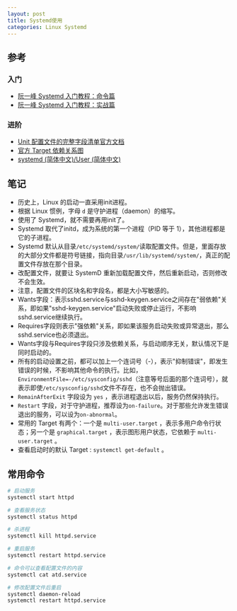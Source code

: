 ```yaml
---
layout: post
title: Systemd使用
categories: Linux Systemd
---
```

## 参考

### 入门

* [阮一峰 Systemd 入门教程：命令篇](https://www.ruanyifeng.com/blog/2016/03/systemd-tutorial-commands.html)
* [阮一峰 Systemd 入门教程：实战篇](https://www.ruanyifeng.com/blog/2016/03/systemd-tutorial-part-two.html)

### 进阶

* [Unit 配置文件的完整字段清单官方文档](https://www.freedesktop.org/software/systemd/man/systemd.unit.html)
* [官方 Target 依赖关系图](https://www.freedesktop.org/software/systemd/man/bootup.html#System%20Manager%20Bootup)
* [systemd (简体中文)/User (简体中文)](https://wiki.archlinux.org/title/Systemd_(%E7%AE%80%E4%BD%93%E4%B8%AD%E6%96%87)/User_(%E7%AE%80%E4%BD%93%E4%B8%AD%E6%96%87))

## 笔记

* 历史上，Linux 的启动一直采用init进程。
* 根据 Linux 惯例，字母 `d` 是守护进程（daemon）的缩写。
* 使用了 Systemd，就不需要再用init了。
* Systemd 取代了initd，成为系统的第一个进程（PID 等于 1），其他进程都是它的子进程。
* Systemd 默认从目录`/etc/systemd/system/`读取配置文件。但是，里面存放的大部分文件都是符号链接，指向目录`/usr/lib/systemd/system/`，真正的配置文件存放在那个目录。
* 改配置文件，就要让 SystemD 重新加载配置文件，然后重新启动，否则修改不会生效。
* 注意，配置文件的区块名和字段名，都是大小写敏感的。
* Wants字段：表示sshd.service与sshd-keygen.service之间存在"弱依赖"关系，即如果"sshd-keygen.service"启动失败或停止运行，不影响sshd.service继续执行。
* Requires字段则表示"强依赖"关系，即如果该服务启动失败或异常退出，那么sshd.service也必须退出。
* Wants字段与Requires字段只涉及依赖关系，与启动顺序无关，默认情况下是同时启动的。
* 所有的启动设置之前，都可以加上一个连词号（-），表示"抑制错误"，即发生错误的时候，不影响其他命令的执行。比如，`EnvironmentFile=-/etc/sysconfig/sshd`（注意等号后面的那个连词号），就表示即使`/etc/sysconfig/sshd`文件不存在，也不会抛出错误。
* `RemainAfterExit` 字段设为 `yes` ，表示进程退出以后，服务仍然保持执行。
* `Restart` 字段，对于守护进程，推荐设为`on-failure`。对于那些允许发生错误退出的服务，可以设为`on-abnormal`。
* 常用的 Target 有两个：一个是 `multi-user.target` ，表示多用户命令行状态；另一个是 `graphical.target` ，表示图形用户状态，它依赖于 `multi-user.target` 。
* 查看启动时的默认 Target : `systemctl get-default` 。

## 常用命令

```sh
# 启动服务
systemctl start httpd

# 查看服务状态
systemctl status httpd

# 杀进程
systemctl kill httpd.service

# 重启服务
systemctl restart httpd.service

# 命令可以查看配置文件的内容
systemctl cat atd.service

# 修改配置文件后重启
systemctl daemon-reload
systemctl restart httpd.service
```

